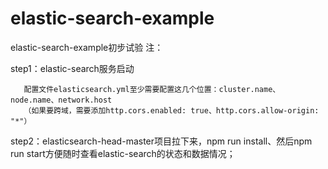 # elastic-search-example
elastic-search-example初步试验
注：

step1：elastic-search服务启动

       配置文件elasticsearch.yml至少需要配置这几个位置：cluster.name、node.name、network.host
       （如果要跨域，需要添加http.cors.enabled: true、http.cors.allow-origin: "*"）

step2：elasticsearch-head-master项目拉下来，npm run install、然后npm run start方便随时查看elastic-search的状态和数据情况；
